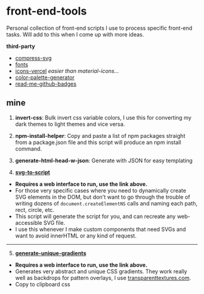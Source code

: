# front-end-tools

Personal collection of front-end scripts I use to process specific front-end tasks. Will add to this when I come up with more ideas.

**third-party**
- [compress-svg](https://jakearchibald.github.io/svgomg/)
- [fonts](https://gwfh.mranftl.com/fonts)
- [icons-vercel](https://vercel.com/design/icons) *easier than material-icons...*
- [color-palette-generator](https://mycolor.space/?hex=%2309090B&sub=1)
- [read-me-github-badges](https://dev.to/envoy_/150-badges-for-github-pnk)
  
## mine
1. **invert-css**: Bulk invert css variable colors, I use this for converting my dark themes to light themes and vice versa.

2. **npm-install-helper**: Copy and paste a list of npm packages straight from a package.json file and this script will produce an npm install command.

3. **generate-html-head-w-json**: Generate <head> with JSON for easy templating

4. **[svg-to-script](https://chaseottofy.github.io/svg-to-script/)**
- **Requires a web interface to run, use the link above.**
- For those very specific cases where you need to dynamically create SVG elements in the DOM, but don't want to go through the trouble of writing dozens of `document.createElementNS` calls and naming each path, rect, circle, etc. 
- This script will generate the script for you, and can recreate any web-accessible SVG file.
- I use this whenever I make custom components that need SVGs and want to avoid innerHTML or any kind of request.

---

5. **[generate-unique-gradients](https://codepen.io/chaseottofy/pen/BaGqJKK)**
- **Requires a web interface to run, use the link above.**
- Generates very abstract and unique CSS gradients. They work really well as backdrops for pattern overlays, I use [transparenttextures.com](https://www.transparenttextures.com/).
- Copy to clipboard css
